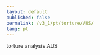 ```yaml
---
layout: default
published: false
permalink: /v3_1/pt/torture/AUS/
lang: pt
---
```


torture analysis AUS
